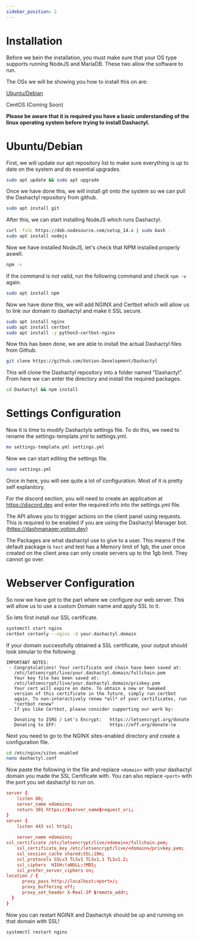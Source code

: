 ```yaml
---
sidebar_position: 2
---
```


# Installation

Before we bein the installation, you must make sure that your OS type supports running NodeJS and MariaDB. These two allow the software to run.

The OSs we will be showing you how to install this on are:

[Ubuntu/Debian](#Ubuntu/Debian)

CentOS (Coming Soon)

**Please be aware that it is required you have a basic understanding of the linux operating system before trying to install Dashactyl.**

# Ubuntu/Debian

First, we will update our apt repository list to make sure everything is up to date on the system and do essential upgrades.

```bash
sudo apt update && sudo apt upgrade
```

Once we have done this, we will install git onto the system so we can pull the Dashactyl repository from github.

```bash
sudo apt install git
```

After this, we can start installing NodeJS which runs Dashactyl.

```bash
curl -fsSL https://deb.nodesource.com/setup_14.x | sudo bash -
sudo apt install nodejs
```

Now we have installed NodeJS, let's check that NPM installed properly aswell.

```bash
npm -v
```

If the command is not valid, run the following command and check `npm -v` again.

```bash
sudo apt install npm
```

Now we have done this, we will add NGINX and Certbot which will allow us to link our domain to dashactyl and make it SSL secure.

```bash
sudo apt install nginx
sudo apt install certbot
sudo apt install -y python3-certbot-nginx
```

Now this has been done, we are able to install the actual Dashactyl files from Github.

```bash
git clone https://github.com/Votion-Development/Dashactyl
```

This will clone the Dashactyl repository into a folder named "Dashactyl". From here we can enter the directory and install the required packages.

```bash
cd Dashactyl && npm install
```

# Settings Configuration

Now it is time to modify Dashactyls settings file. To do this, we need to rename the settings-template.yml to settings.yml.

```bash
mv settings-template.yml settings.yml
```

Now we can start editing the settings file.

```bash
nano settings.yml
```

Once in here, you will see quite a lot of configuration. Most of it is pretty self explanitory.

For the discord section, you will need to create an application at https://discord.dev and enter the required info into the settings.yml file.

The API allows you to trigger actions on the client panel using requests. This is required to be enabled if you are using the Dashactyl Manager bot. (https://dashmanager.votion.dev)

The Packages are what dashactyl use to give to a user. This means if the default package is `test` and test has a Memory limit of 1gb, the user once created on the client area can only create servers up to the 1gb limit. They cannot go over.

# Webserver Configuration

So now we have got to the part where we configure our web server. This will allow us to use a custom Domain name and apply SSL to it.

So lets first install our SSL certificate.

```bash
systemctl start nginx
certbot certonly --nginx -d your.dashactyl.domain
```

If your domain successfully obtained a SSL certificate, your output should look simular to the following:

```
IMPORTANT NOTES:
 - Congratulations! Your certificate and chain have been saved at:
   /etc/letsencrypt/live/your.dashactyl.domain/fullchain.pem
   Your key file has been saved at:
   /etc/letsencrypt/live/your.dashactyl.domain/privkey.pem
   Your cert will expire on date. To obtain a new or tweaked
   version of this certificate in the future, simply run certbot
   again. To non-interactively renew *all* of your certificates, run
   "certbot renew"
 - If you like Certbot, please consider supporting our work by:

   Donating to ISRG / Let's Encrypt:   https://letsencrypt.org/donate
   Donating to EFF:                    https://eff.org/donate-le
```

Next you need to go to the NGINX sites-enabled directory and create a configuration file.

```bash
cd /etc/nginx/sites-enabled
nano dashactyl.conf
```

Now paste the following in the file and replace `<domain>` with your dashactyl domain you made the SSL Certificate with. You can also replace `<port>` with the port you set dashactyl to run on.

```conf
server {
    listen 80;
    server_name <domain>;
    return 301 https://$server_name$request_uri;
}
server {
    listen 443 ssl http2;
    
    server_name <domain>;
ssl_certificate /etc/letsencrypt/live/<domain>/fullchain.pem;
    ssl_certificate_key /etc/letsencrypt/live/<domain>/privkey.pem;
    ssl_session_cache shared:SSL:10m;
    ssl_protocols SSLv3 TLSv1 TLSv1.1 TLSv1.2;
    ssl_ciphers  HIGH:!aNULL:!MD5;
    ssl_prefer_server_ciphers on;
location / {
      proxy_pass http://localhost:<port>/;
      proxy_buffering off;
      proxy_set_header X-Real-IP $remote_addr;
  }
}

```


Now you can restart NGINX and Dashactyk should be up and running on that domain with SSL!

```bash
systemctl restart nginx
```
